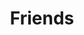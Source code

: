 ---
pid: LS175
title: Friends
location_transcription: Anywhere
zipcode: '19038'
outside_phl: 'Glenside PA '
neighborhood: Glenside
age: '12'
age_range: 6-13
instagram: 
image_file_name: LS_175.jpg
proposal_transcription: It will be a group of people playing around like friends
topic: Unity,Uplifting
topic_summary: 0, 0
type: Other No Form
keywords_other: Youth
credit: Jon
image_labels: 
twitter: 
facebook: 
permalink: "/monuments/ls175/"
layout: item-page
---